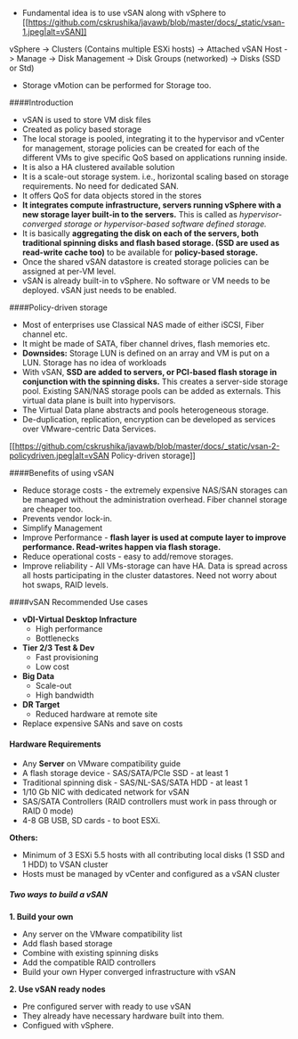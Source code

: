 * Fundamental idea is to use vSAN along with vSphere to 
[[https://github.com/cskrushika/javawb/blob/master/docs/_static/vsan-1.jpeg|alt=vSAN]]

vSphere -> Clusters (Contains multiple ESXi hosts) -> Attached vSAN
Host -> Manage -> Disk Management -> Disk Groups (networked) -> Disks (SSD or Std)

* Storage vMotion can be performed for Storage too.

####Introduction
* vSAN is used to store VM disk files
* Created as policy based storage
* The local storage is pooled, integrating it to the hypervisor and vCenter for management, storage policies can be created for each of the different VMs to give specific QoS based on applications running inside.
* It is also a HA clustered available solution
* It is a scale-out storage system. i.e., horizontal scaling based on storage requirements. No need for dedicated SAN.
* It offers QoS for data objects stored in the stores
* **It integrates compute infrastructure, servers running vSphere with a new storage layer built-in to the servers.** This is called as *hypervisor-converged storage or hypervisor-based software defined storage.*
* It is basically **aggregating the disk on each of the servers, both traditional spinning disks and flash based storage. (SSD are used as read-write cache too)** to be available for **policy-based storage.**
* Once the shared vSAN datastore is created storage policies can be assigned at per-VM level.
* vSAN is already built-in to vSphere. No software or VM needs to be deployed. vSAN just needs to be enabled.

####Policy-driven storage
* Most of enterprises use Classical NAS made of either iSCSI, Fiber channel etc.
* It might be made of SATA, fiber channel drives, flash memories etc.
* **Downsides:** Storage LUN is defined on an array and VM is put on a LUN. Storage has no idea of workloads
* With vSAN, **SSD are added to servers, or PCI-based flash storage in conjunction with the spinning disks.** This creates a server-side storage pool. Existing SAN/NAS storage pools can be added as externals. This virtual data plane is built into hypervisors.  
* The Virtual Data plane abstracts and pools heterogeneous storage.
* De-duplication, replication, encryption can be developed as services over VMware-centric Data Services.

[[https://github.com/cskrushika/javawb/blob/master/docs/_static/vsan-2-policydriven.jpeg|alt=vSAN Policy-driven storage]]

####Benefits of using vSAN
* Reduce storage costs - the extremely expensive NAS/SAN storages can be managed without the administration overhead. Fiber channel storage are cheaper too.
* Prevents vendor lock-in.
* Simplify Management
* Improve Performance - **flash layer is used at compute layer to improve performance. Read-writes happen via flash storage.**
* Reduce operational costs - easy to add/remove storages.
* Improve reliability - All VMs-storage can have HA. Data is spread across all hosts participating in the cluster datastores. Need not worry about hot swaps, RAID levels.

####vSAN Recommended Use cases
* **vDI-Virtual Desktop Infracture**
  - High performance
  - Bottlenecks
* **Tier 2/3 Test & Dev**
  - Fast provisioning 
  - Low cost
* **Big Data**
  - Scale-out
  - High bandwidth
* **DR Target** 
  - Reduced hardware at remote site
* Replace expensive SANs and save on costs  

#### Hardware Requirements
* Any **Server** on VMware compatibility guide
* A flash storage device - SAS/SATA/PCIe SSD - at least 1
* Traditional spinning disk - SAS/NL-SAS/SATA HDD - at least 1
* 1/10 Gb NIC with dedicated network for vSAN
* SAS/SATA Controllers (RAID controllers must work in pass through or RAID 0 mode)
* 4-8 GB USB, SD cards - to boot ESXi.

**Others:**
* Minimum of 3 ESXi 5.5 hosts with all contributing local disks (1 SSD and 1 HDD) to VSAN cluster
* Hosts must be managed by vCenter and configured as a vSAN cluster

##### Two ways to build a vSAN
**1. Build your own**
* Any server on the VMware compatibility list
* Add flash based storage
* Combine with existing spinning disks
* Add the compatible RAID controllers
* Build your own Hyper converged infrastructure with vSAN

**2. Use vSAN ready nodes**
* Pre configured server with ready to use vSAN
* They already have necessary hardware built into them. 
* Configued with vSphere.